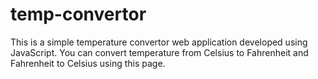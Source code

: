 # temp-convertor
This is a simple temperature convertor web application developed using JavaScript. You can convert temperature from Celsius to Fahrenheit and Fahrenheit to Celsius using this page.
